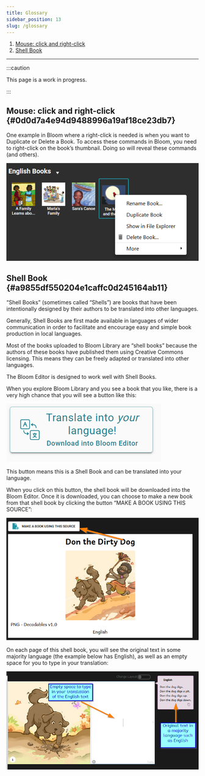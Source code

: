 ```yaml
---
title: Glossary
sidebar_position: 13
slug: /glossary
---
```



1. [Mouse: click and right-click](/glossary#0d0d7a4e94d9488996a19af18ce23db7)
2. [Shell Book](/glossary#a9855df550204e1caffc0d245164ab11)

---


:::caution

This page is a work in progress.

:::




## Mouse: click and right-click {#0d0d7a4e94d9488996a19af18ce23db7}


One example in Bloom where a right-click is needed is when you want to Duplicate or Delete a Book. To access these commands in Bloom, you need to right-click on the book’s thumbnail. Doing so will reveal these commands (and others).


![](./glossary.9f898f79-0c63-4a62-a5f3-2429336bac03.png)


## Shell Book {#a9855df550204e1caffc0d245164ab11}


“Shell Books” (sometimes called “Shells”) are books that have been intentionally designed by their authors to be translated into other languages.


Generally, Shell Books are first made available in languages of wider communication in order to facilitate and encourage easy and simple book production in local languages. 


Most of the books uploaded to Bloom Library are “shell books” because the authors of these books have published them using Creative Commons licensing. This means they can be freely adapted or translated into other languages. 


The Bloom Editor is designed to work well with Shell Books. 


When you explore Bloom Library and you see a book that you like, there is a very high chance that you will see a button like this:


![](./glossary.9461d252-d7c7-4b07-a10c-dc8ce434c0a1.png)


This button means this is a Shell Book and can be translated into your language. 


When you click on this button, the shell book will be downloaded into the Bloom Editor. Once it is downloaded, you can choose to make a new book from that shell book by clicking the button “MAKE A BOOK USING THIS SOURCE”:


![](./glossary.b831f9f9-b48d-4ae0-ba50-47bc257a0e2e.png)


On each page of this shell book, you will see the original text in some majority language (the example below has English), as well as an empty space for you to type in your translation:


![](./glossary.e44a1633-7cee-4f92-8288-52f556ce17c7.png)

